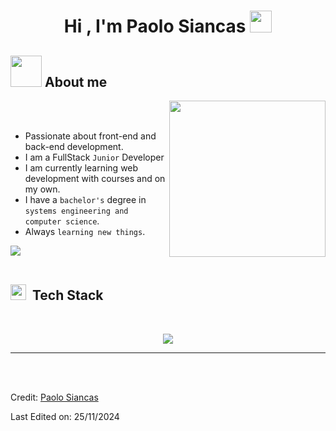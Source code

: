 <h1 align="center"><b>Hi , I'm Paolo Siancas </b><img src="https://media.giphy.com/media/hvRJCLFzcasrR4ia7z/giphy.gif" width="35"></h1>
	
## <picture><img src = "https://github.com/SHIM3Z.png" width = 50px></picture> **About me**

<picture> <img align="right" src="https://github.com/7oSkaaa/7oSkaaa/blob/main/Images/Right_Side.gif?raw=true" width = 250px></picture>

<br><br>

- Passionate about front-end and back-end development.
- I am a FullStack `Junior` Developer
- I am currently learning web development with courses and on my own.
- I have a `bachelor's` degree in `systems engineering and computer science`.
- Always `learning new things`.
  <br>

<img src="https://user-images.githubusercontent.com/73097560/115834477-dbab4500-a447-11eb-908a-139a6edaec5c.gif"><br><br>

## <img src="https://media2.giphy.com/media/QssGEmpkyEOhBCb7e1/giphy.gif?cid=ecf05e47a0n3gi1bfqntqmob8g9aid1oyj2wr3ds3mg700bl&rid=giphy.gif" width ="25"><b> &nbsp;Tech Stack</b>

<br>

<p align="center">
  <a href="https://skillicons.dev">
    <img src="https://skillicons.dev/icons?i=windows,linux,bash,git,github,gitlab,html,css,bootstrap,tailwind,ts,js,angular,react,figma,firebase,java,spring,kotlin,androidstudio,pycharm,py,fastapi,nodejs,postgres,mysql,postman,vscode,idea,discord&perline=14" />
  </a>
</p>

<hr>
<br>
<br>

Credit: [Paolo Siancas](https://github.com/SHIM3Z)

Last Edited on: 25/11/2024
